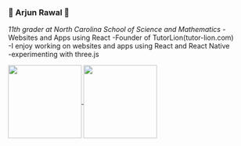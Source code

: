 ### 🥇 Arjun Rawal 🥖
_11th grader at North Carolina School of Science and Mathematics_
  -Websites and Apps using React
  -Founder of TutorLion(tutor-lion.com)  
  -I enjoy working on websites and apps using React and React Native   
  -experimenting with three.js

<p>
  <a href="https://github.com/anuraghazra/github-readme-stats">
    <img height=150 align="center" src="https://github-readme-stats.vercel.app/api?username=arjun-rawal&theme=jolly" />
  </a>
  <a href="https://github.com/anuraghazra/github-readme-stats">
    <img height=150 align="center" src="https://github-readme-stats.vercel.app/api/top-langs?username=arjun-rawal&layout=compact&theme=jolly" />
  </a>
 </p>
